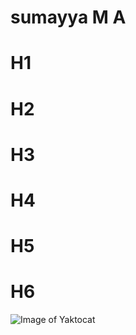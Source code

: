 # sumayya M A
# H1
# H2
# H3 
# H4
# H5
# H6
![Image of Yaktocat](https://octodex.github.com/images/yaktocat.png)
